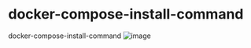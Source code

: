 # docker-compose-install-command
docker-compose-install-command
![image](https://github.com/user-attachments/assets/3225fbe0-2cdd-4993-84b4-7d6f64471b1a)

